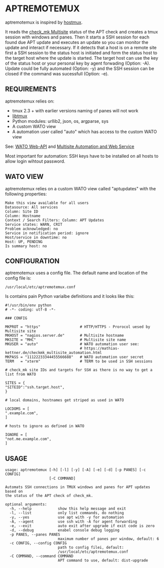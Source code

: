 # APTREMOTEMUX

aptremotemux is inspired by [hostmux](https://github.com/hukl/hostmux).

It reads the [check_mk Multisite](https://mathias-kettner.de/check_mk.html) status of the APT check and creates a tmux session with windows and panes. Then it starts a SSH session for each found due APT update and executes an update so you can monitor the update and interact if necessary. If it detects that a host is on a remote site first a SSH session to the status host is initiated and form the status host to the target host where the update is started. The target host can use the key of the status host or your personal key by agent forwading (Option: -A). Update could be fully automated (Option: -y) and the SSH session can be closed if the command was sucessfull (Option: -e).

## REQUIREMENTS

aptremotemux relies on:

* tmux 2.3 + with earlier versions naming of panes will not work
* [libtmux](https://github.com/tony/libtmux)
* Python modules: urllib2, json, os, argparse, sys
* A custom WATO view
* A automation user called "auto" which has access to the custom WATO view

See: [WATO Web-API](https://mathias-kettner.de/checkmk_wato_webapi.html) and [Multisite Automation and Web Service](https://mathias-kettner.de/checkmk_multisite_automation.html)

Most important for automation: SSH keys have to be installed on all hosts to allow login wihtout password.

## WATO VIEW

aptremotemux relies on a custom WATO view called "aptupdates" with the following properties:

```
Make this view available for all users
Datasource: All services
Column: Site ID
Column: Hostname
Context / Search Filters: Column: APT Updates
Service states: WARN, CRIT
Problem acknowledged: no
Service in notification period: ignore
Host/service in downtime: no
Host: UP, PENDING
Is summary host: no
```

## CONFIGURATION

aptremotemux uses a config file. The default name and location of the config file is:

```
/usr/local/etc/aptremotemux.conf
```

Is contains pain Python varialbe definitions and it looks like this:

```
#!/usr/bin/env python
# -*- coding: utf-8 -*-

### CONFIG

MKPROT = "https"                  # HTTP/HTTPS - Prorocol uesed by Multisite site
MKHOST = "nagios.server.de"       # Multisite hostname
MKSITE = "MHC"                    # Multisite site name
MKUSER = "auto"                   # WATO automation user see:
                                  # https://mathias-kettner.de/checkmk_multisite_automation.html
MKPASS = "11122233344455566688"   # WATO automation user secret
TERM   = "xterm"                  # TERM to be used in SSH sessions

# check_mk site IDs and targets for SSH as there is no way to get a list from WATO

SITES = {
"SITEID":"ssh.target.host",
}

# local domains, hostnames get striped as used in WATO

LOCDOMS = [
".example.com",
]

# hosts to ignore as defined in WATO

IGNORE = [
"not.me.example.com",
]
```

## USAGE

```
usage: aptremotemux [-h] [-l] [-y] [-A] [-e] [-d] [-p PANES] [-c CONFIG]
                    [-C COMMAND]

Automats SSH connections in TMUX windows and panes for APT updates based on
the status of the APT check of check_mk.

optional arguments:
  -h, --help            show this help message and exit
  -l, --list            only list commands, do nothing
  -y, --yes             use apt with -y for automation
  -A, --agent           use ssh with -A for agent forwarding
  -e, --exit            auto exit after upgrade if exit code is zero
  -d, --debug           enabel console debug logging
  -p PANES, --panes PANES
                        maximum number of panes per window, default: 6
  -c CONFIG, --config CONFIG
                        path to config filei, default:
                        /usr/local/etc/aptremotemux.conf
  -C COMMAND, --command COMMAND
                        APT command to use, default: dist-upgrade
```
